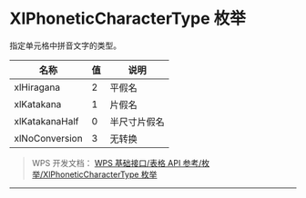 # XlPhoneticCharacterType 枚举

指定单元格中拼音文字的类型。

| 名称           | 值  | 说明         |
|----------------|-----|--------------|
| xlHiragana     | 2   | 平假名       |
| xlKatakana     | 1   | 片假名       |
| xlKatakanaHalf | 0   | 半尺寸片假名 |
| xlNoConversion | 3   | 无转换       |

> WPS 开发文档： [WPS 基础接口/表格 API 参考/枚举/XlPhoneticCharacterType 枚举](https://qn.cache.wpscdn.cn/encs/doc/office_v19/topics/WPS%20%E5%9F%BA%E7%A1%80%E6%8E%A5%E5%8F%A3/%E8%A1%A8%E6%A0%BC%20API%20%E5%8F%82%E8%80%83/%E6%9E%9A%E4%B8%BE/XlPhoneticCharacterType%20%E6%9E%9A%E4%B8%BE.html)

------------------------------------------------------------------------

